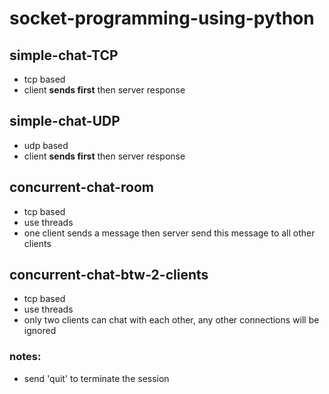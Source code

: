 # socket-programming-using-python

## simple-chat-TCP 
  - tcp based
  - client **sends first** then server response
## simple-chat-UDP
  - udp based
  - client **sends first** then server response 
## concurrent-chat-room
  - tcp based
  - use threads
  - one client sends a message then server send this message to all other clients
## concurrent-chat-btw-2-clients
  - tcp based
  - use threads
  - only two clients can chat with each other, any other connections will be ignored
### notes:
  - send 'quit' to terminate the session
